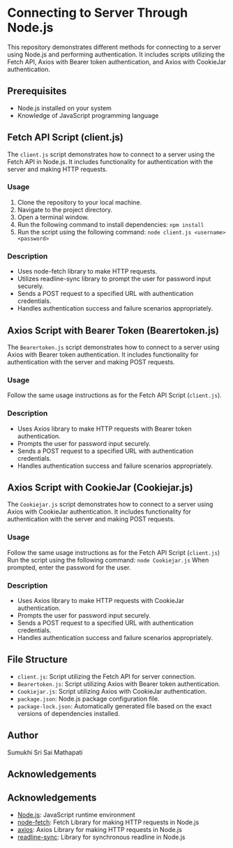 # Connecting to Server Through Node.js

This repository demonstrates different methods for connecting to a server using Node.js and performing authentication. It includes scripts utilizing the Fetch API, Axios with Bearer token authentication, and Axios with CookieJar authentication.

## Prerequisites

- Node.js installed on your system
- Knowledge of JavaScript programming language

## Fetch API Script (client.js)
The `client.js` script demonstrates how to connect to a server using the Fetch API in Node.js. It includes functionality for authentication with the server and making HTTP requests.

### Usage
1. Clone the repository to your local machine.
2. Navigate to the project directory.
3. Open a terminal window.
4. Run the following command to install dependencies: `npm install`
5. Run the script using the following command: `node client.js <username> <password>`

### Description
- Uses node-fetch library to make HTTP requests.
- Utilizes readline-sync library to prompt the user for password input securely.
- Sends a POST request to a specified URL with authentication credentials.
- Handles authentication success and failure scenarios appropriately.

## Axios Script with Bearer Token (Bearertoken.js)
The `Bearertoken.js` script demonstrates how to connect to a server using Axios with Bearer token authentication. It includes functionality for authentication with the server and making POST requests.

### Usage
Follow the same usage instructions as for the Fetch API Script (`client.js`).

### Description
- Uses Axios library to make HTTP requests with Bearer token authentication.
- Prompts the user for password input securely.
- Sends a POST request to a specified URL with authentication credentials.
- Handles authentication success and failure scenarios appropriately.

## Axios Script with CookieJar (Cookiejar.js)
The `Cookiejar.js` script demonstrates how to connect to a server using Axios with CookieJar authentication. It includes functionality for authentication with the server and making POST requests.

### Usage
Follow the same usage instructions as for the Fetch API Script (`client.js`)
Run the script using the following command: `node Cookiejar.js`
When prompted, enter the password for the user.

### Description
- Uses Axios library to make HTTP requests with CookieJar authentication.
- Prompts the user for password input securely.
- Sends a POST request to a specified URL with authentication credentials.
- Handles authentication success and failure scenarios appropriately.

## File Structure
- `client.js`: Script utilizing the Fetch API for server connection.
- `Bearertoken.js`: Script utilizing Axios with Bearer token authentication.
- `Cookiejar.js`: Script utilizing Axios with CookieJar authentication.
- `package.json`: Node.js package configuration file.
- `package-lock.json`: Automatically generated file based on the exact versions of dependencies installed.

## Author
Sumukhi Sri Sai Mathapati

## Acknowledgements
## Acknowledgements
- [Node.js](https://nodejs.org/): JavaScript runtime environment
- [node-fetch](https://www.npmjs.com/package/node-fetch): Fetch Library for making HTTP requests in Node.js
- [axios](https://github.com/axios/axios): Axios Library for making HTTP requests in Node.js
- [readline-sync](https://www.npmjs.com/package/readline-sync): Library for synchronous readline in Node.js
